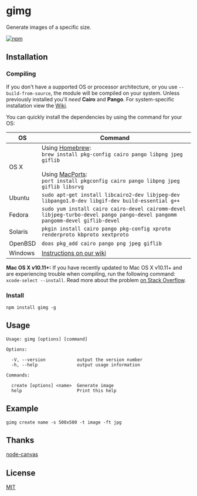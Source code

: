 # gimg

Generate images of a specific size.

[![npm](https://img.shields.io/npm/v/gimg.svg?style=for-the-badge)](https://www.npmjs.com/package/gimg)


## Installation

### Compiling

If you don't have a supported OS or processor architecture, or you use `--build-from-source`, the module will be compiled on your system. Unless previously installed you'll _need_ __Cairo__ and __Pango__. For system-specific installation view the [Wiki](https://github.com/Automattic/node-canvas/wiki/_pages).

You can quickly install the dependencies by using the command for your OS:

OS | Command
----- | -----
OS X | Using [Homebrew](https://brew.sh/):<br/>`brew install pkg-config cairo pango libpng jpeg giflib`<br/><br/>Using [MacPorts](https://www.macports.org/):<br/>`port install pkgconfig cairo pango libpng jpeg giflib libsrvg`
Ubuntu | `sudo apt-get install libcairo2-dev libjpeg-dev libpango1.0-dev libgif-dev build-essential g++`
Fedora | `sudo yum install cairo cairo-devel cairomm-devel libjpeg-turbo-devel pango pango-devel pangomm pangomm-devel giflib-devel`
Solaris | `pkgin install cairo pango pkg-config xproto renderproto kbproto xextproto`
OpenBSD | `doas pkg_add cairo pango png jpeg giflib`
Windows | [Instructions on our wiki](https://github.com/Automattic/node-canvas/wiki/Installation:-Windows)

**Mac OS X v10.11+:** If you have recently updated to Mac OS X v10.11+ and are experiencing trouble when compiling, run the following command: `xcode-select --install`. Read more about the problem [on Stack Overflow](http://stackoverflow.com/a/32929012/148072).

### Install

```shell
npm install gimg -g
```

## Usage

```shell
Usage: gimg [options] [command]

Options:

  -V, --version            output the version number
  -h, --help               output usage information

Commands:

  create [options] <name>  Generate image
  help                     Print this help
```

## Example

```shell
gimg create name -s 500x500 -t image -ft jpg
```

## Thanks

[node-canvas](https://github.com/Automattic/node-canvas)

## License

[MIT](./LICENSE)
